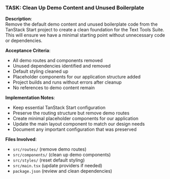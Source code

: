 ### TASK: Clean Up Demo Content and Unused Boilerplate

**Description**:  
Remove the default demo content and unused boilerplate code from the TanStack Start project to create a clean foundation for the Text Tools Suite. This will ensure we have a minimal starting point without unnecessary code or dependencies.

**Acceptance Criteria**:  
- All demo routes and components removed
- Unused dependencies identified and removed
- Default styling cleaned up
- Placeholder components for our application structure added
- Project builds and runs without errors after cleanup
- No references to demo content remain

**Implementation Notes**:  
- Keep essential TanStack Start configuration
- Preserve the routing structure but remove demo routes
- Create minimal placeholder components for our application
- Update the main layout component to match our design needs
- Document any important configuration that was preserved

**Files Involved**:
- `src/routes/` (remove demo routes)
- `src/components/` (clean up demo components)
- `src/styles/` (reset default styling)
- `src/main.tsx` (update providers if needed)
- `package.json` (review and clean dependencies)
